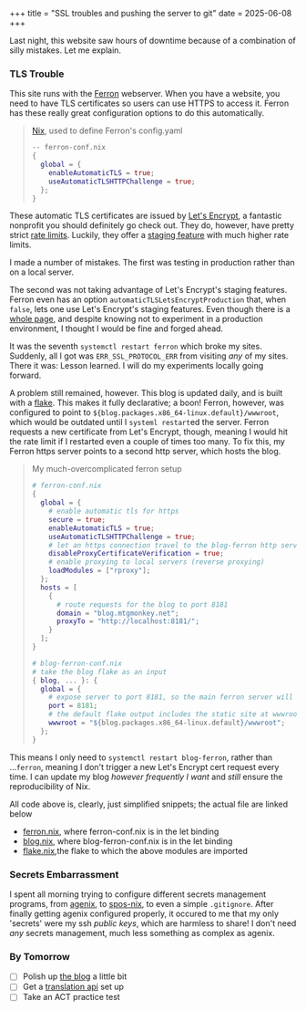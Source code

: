 +++
title = "SSL troubles and pushing the server to git"
date = 2025-06-08
+++

Last night, this website saw hours of downtime because of a combination of silly mistakes. Let me explain.

### TLS Trouble

This site runs with the [Ferron](https://www.ferronweb.org/) webserver. When you have a website, you need to have TLS certificates so users can use HTTPS to access it. Ferron has these really great configuration options to do this automatically.

> [Nix](https://git.mtgmonkey.net/server-configuration.git/tree/services/ferron.nix), used to define Ferron's config.yaml
>
> ```nix
> -- ferron-conf.nix
> {
>   global = {
>     enableAutomaticTLS = true;
>     useAutomaticTLSHTTPChallenge = true;
>   };
> }
> ```

These automatic TLS certificates are issued by [Let's Encrypt](https://letsencrypt.org), a fantastic nonprofit you should definitely go check out. They do, however, have pretty strict [rate limits](https://letsencrypt.org/docs/rate-limits/). Luckily, they offer a [staging feature](https://letsencrypt.org/docs/staging-environment) with much higher rate limits.

I made a number of mistakes. The first was testing in production rather than on a local server.

The second was not taking advantage of Let's Encrypt's staging features. Ferron even has an option `automaticTLSLetsEncryptProduction` that, when `false`, lets one use Let's Encrypt's staging features. Even though there is a [whole page](https://www.ferronweb.org/docs/automatic-tls), and despite knowing not to experiment in a production environment, I thought I would be fine and forged ahead.

It was the seventh `systemctl restart ferron` which broke my sites. Suddenly, all I got was `ERR_SSL_PROTOCOL_ERR` from visiting *any* of my sites. There it was: Lesson learned. I will do my experiments locally going forward.

A problem still remained, however. This blog is updated daily, and is built with a [flake](https://git.mtgmonkey.net/blog.git/tree/flake.nix). This makes it fully declarative; a boon! Ferron, however, was configured to point to `${blog.packages.x86_64-linux.default}/wwwroot`, which would be outdated until I `systeml restart`ed the server. Ferron requests a new certificate from Let's Encrypt, though, meaning I would hit the rate limit if I restarted even a couple of times too many. To fix this, my Ferron https server points to a second http server, which hosts the blog.

> My much-overcomplicated ferron setup
>
> ```nix
> # ferron-conf.nix
> {
>   global = {
>     # enable automatic tls for https
>     secure = true;
>     enableAutomaticTLS = true;
>     useAutomaticTLSHTTPChallenge = true;
>     # let an https connection travel to the blog-ferron http server without error
>     disableProxyCertificateVerification = true;
>     # enable proxying to local servers (reverse proxying)
>     loadModules = ["rproxy"];
>   };
>   hosts = [
>     {
>       # route requests for the blog to port 8181
>       domain = "blog.mtgmonkey.net";
>       proxyTo = "http://localhost:8181/";
>     }
>   ];
> }
> ```
>
> ```nix
> # blog-ferron-conf.nix
> # take the blog flake as an input
> { blog, ... }: {
>   global = {
>     # expose server to port 8181, so the main ferron server will proxy to it
>     port = 8181;
>     # the default flake output includes the static site at wwwroot
>     wwwroot = "${blog.packages.x86_64-linux.default}/wwwroot";
>   };
> }
> ```

This means I only need to `systemctl restart blog-ferron`, rather than ...`ferron`, meaning I don't trigger a new Let's Encrypt cert request every time. I can update my blog *however frequently I want* and *still* ensure the reproducibility of Nix.

All code above is, clearly, just simplified snippets; the actual file are linked below
- [ferron.nix](https://git.mtgmonkey.net/server-configuration.git/tree/services/ferron.nix), where ferron-conf.nix is in the let binding
- [blog.nix](https://git.mtgmonkey.net/server-configuration.git/tree/services/blog.nix), where blog-ferron-conf.nix is in the let binding
- [flake.nix](https://git.mtgmonkey.net/server-configuration.git/tree/flake.nix),the flake to which the above modules are imported


### Secrets Embarrassment

I spent all morning trying to configure different secrets management programs, from [agenix](https://github.com/ryantm/agenix), to [spos-nix](https://github.com/Mic92/sops-nix), to even a simple `.gitignore`. After finally getting agenix configured properly, it occured to me that my only 'secrets' were my ssh *public keys*, which are harmless to share! I don't need *any* secrets management, much less something as complex as agenix.

### By Tomorrow

- [ ] Polish up [the blog](https://blog.mtgmonkey.net) a little bit
- [ ] Get a [translation api](https://github.com/LibreTranslate/LibreTranslate) set up
- [ ] Take an ACT practice test
